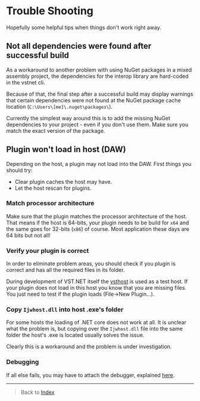 # Trouble Shooting

Hopefully some helpful tips when things don't work right away.

## Not all dependencies were found after successful build

As a workaround to another problem with using NuGet packages in a mixed assembly project, the dependencies for the interop library are hard-coded in the vstnet cli.

Because of that, the final step after a successful build may display warnings that certain dependencies were not found at the NuGet package cache location (`C:\Users\[me]\.nuget\packages\`).

Currently the simplest way around this is to add the missing NuGet dependencies to your project - even if you don't use them. Make sure you match the exact version of the package.

## Plugin won't load in host (DAW)

Depending on the host, a plugin may not load into the DAW. First things you should try:

- Clear plugin caches the host may have.
- Let the host rescan for plugins.

### Match processor architecture

Make sure that the plugin matches the processor architecture of the host. That means if the host is 64-bits, your plugin needs to be build for `x64` and the same goes for 32-bits (`x86`) of course. Most application these days are 64 bits but not all!

### Verify your plugin is correct

In order to eliminate problem areas, you should check if you plugin is correct and has all the required files in its folder.

During development of VST.NET itself the [vsthost](https://www.hermannseib.com/english/vsthost.htm) is used as a test host. If your plugin does not load in this host you know that you are missing files.
You just need to test if the plugin loads (File->New Plugin...).

### Copy `Ijwhost.dll` into host .exe's folder

For some hosts the loading of .NET core does not work at all. It is unclear what the problem is, but copying over the `Ijwhost.dll` file into the same folder the host's .exe is located usually solves the issue.

Clearly this is a workaround and the problem is under investigation.

### Debugging

If all else fails, you may have to attach the debugger, explained [here](Debugging.md).

---

> Back to [Index](index.md)
